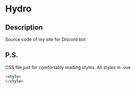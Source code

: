 # Hydro
## Description
Source code of my site for Discord bot

## P.S.
CSS file just for comfortably reading styles.
All styles in .vue 
```html
<style>
</style>
```